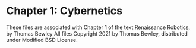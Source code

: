 # Chapter 1: Cybernetics
These files are associated with Chapter 1 of the text Renaissance Robotics, by Thomas Bewley
All files Copyright 2021 by Thomas Bewley, distributed under Modified BSD License.
